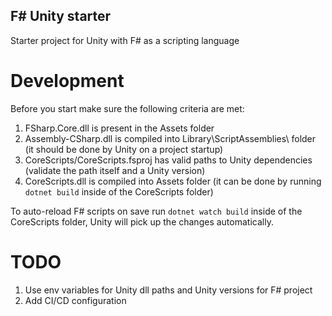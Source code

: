 ## F# Unity starter
Starter project for Unity with F# as a scripting language

# Development
Before you start make sure the following criteria are met:
1. FSharp.Core.dll is present in the Assets folder
2. Assembly-CSharp.dll is compiled into Library\ScriptAssemblies\ folder (it should be done by Unity on a project startup)
2. CoreScripts/CoreScripts.fsproj has valid paths to Unity dependencies (validate the path itself and a Unity version)
3. CoreScripts.dll is compiled into Assets folder (it can be done by running `dotnet build` inside of the CoreScripts folder)

To auto-reload F# scripts on save run `dotnet watch build` inside of the CoreScripts folder, Unity will pick up the changes automatically.

# TODO
1. Use env variables for Unity dll paths and Unity versions for F# project
2. Add CI/CD configuration